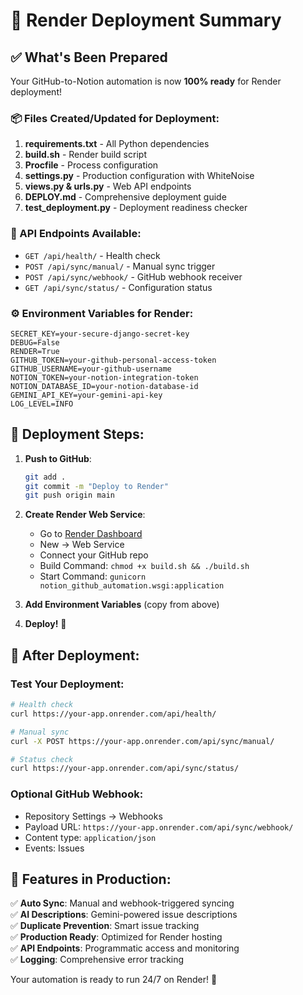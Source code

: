 # 🚀 Render Deployment Summary

## ✅ What's Been Prepared

Your GitHub-to-Notion automation is now **100% ready** for Render deployment!

### 📦 Files Created/Updated for Deployment:

1. **requirements.txt** - All Python dependencies
2. **build.sh** - Render build script
3. **Procfile** - Process configuration
4. **settings.py** - Production configuration with WhiteNoise
5. **views.py & urls.py** - Web API endpoints
6. **DEPLOY.md** - Comprehensive deployment guide
7. **test_deployment.py** - Deployment readiness checker

### 🔗 API Endpoints Available:

- `GET /api/health/` - Health check
- `POST /api/sync/manual/` - Manual sync trigger
- `POST /api/sync/webhook/` - GitHub webhook receiver
- `GET /api/sync/status/` - Configuration status

### ⚙️ Environment Variables for Render:

```
SECRET_KEY=your-secure-django-secret-key
DEBUG=False
RENDER=True
GITHUB_TOKEN=your-github-personal-access-token
GITHUB_USERNAME=your-github-username
NOTION_TOKEN=your-notion-integration-token
NOTION_DATABASE_ID=your-notion-database-id
GEMINI_API_KEY=your-gemini-api-key
LOG_LEVEL=INFO
```

## 🎯 Deployment Steps:

1. **Push to GitHub**:
   ```bash
   git add .
   git commit -m "Deploy to Render"
   git push origin main
   ```

2. **Create Render Web Service**:
   - Go to [Render Dashboard](https://dashboard.render.com/)
   - New → Web Service
   - Connect your GitHub repo
   - Build Command: `chmod +x build.sh && ./build.sh`
   - Start Command: `gunicorn notion_github_automation.wsgi:application`

3. **Add Environment Variables** (copy from above)

4. **Deploy!** 🎉

## 🔄 After Deployment:

### Test Your Deployment:
```bash
# Health check
curl https://your-app.onrender.com/api/health/

# Manual sync
curl -X POST https://your-app.onrender.com/api/sync/manual/

# Status check
curl https://your-app.onrender.com/api/sync/status/
```

### Optional GitHub Webhook:
- Repository Settings → Webhooks
- Payload URL: `https://your-app.onrender.com/api/sync/webhook/`
- Content type: `application/json`
- Events: Issues

## 🎊 Features in Production:

✅ **Auto Sync**: Manual and webhook-triggered syncing  
✅ **AI Descriptions**: Gemini-powered issue descriptions  
✅ **Duplicate Prevention**: Smart issue tracking  
✅ **Production Ready**: Optimized for Render hosting  
✅ **API Endpoints**: Programmatic access and monitoring  
✅ **Logging**: Comprehensive error tracking  

Your automation is ready to run 24/7 on Render! 🚀
